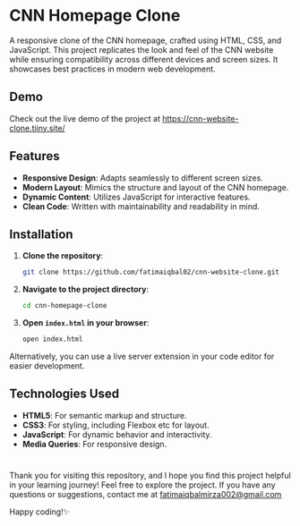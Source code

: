 # CNN Homepage Clone

A responsive clone of the CNN homepage, crafted using HTML, CSS, and JavaScript. This project replicates the look and feel of the CNN website while ensuring compatibility across different devices and screen sizes. It showcases best practices in modern web development.

## Demo

Check out the live demo of the project at https://cnn-website-clone.tiiny.site/ 

## Features

- **Responsive Design**: Adapts seamlessly to different screen sizes.
- **Modern Layout**: Mimics the structure and layout of the CNN homepage.
- **Dynamic Content**: Utilizes JavaScript for interactive features.
- **Clean Code**: Written with maintainability and readability in mind.

## Installation

1. **Clone the repository**:
    ```bash
    git clone https://github.com/fatimaiqbal02/cnn-website-clone.git
    ```
2. **Navigate to the project directory**:
    ```bash
    cd cnn-homepage-clone
    ```
3. **Open `index.html` in your browser**:
    ```bash
    open index.html
    ```

Alternatively, you can use a live server extension in your code editor for easier development.

## Technologies Used

- **HTML5**: For semantic markup and structure.
- **CSS3**: For styling, including Flexbox etc for layout.
- **JavaScript**: For dynamic behavior and interactivity.
- **Media Queries**: For responsive design.

#
Thank you for visiting this repository, and I hope you find this project helpful in your learning journey! Feel free to explore the project. If you have any questions or suggestions, contact me at fatimaiqbalmirza002@gmail.com

Happy coding!✨
